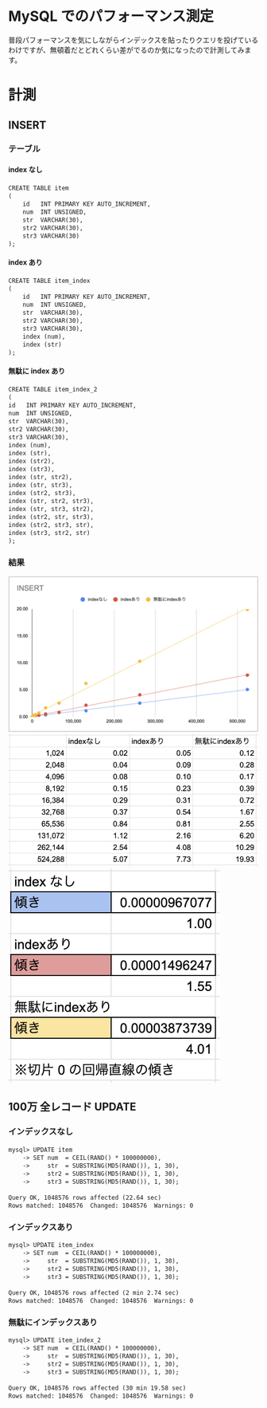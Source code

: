 # MySQL でのパフォーマンス測定
普段パフォーマンスを気にしながらインデックスを貼ったりクエリを投げているわけですが、無頓着だとどれくらい差がでるのか気になったので計測してみます。

# 計測
## INSERT
### テーブル
#### index なし
```
CREATE TABLE item
(
    id   INT PRIMARY KEY AUTO_INCREMENT,
    num  INT UNSIGNED,
    str  VARCHAR(30),
    str2 VARCHAR(30),
    str3 VARCHAR(30)
);
```

#### index あり
```
CREATE TABLE item_index
(
    id   INT PRIMARY KEY AUTO_INCREMENT,
    num  INT UNSIGNED,
    str  VARCHAR(30),
    str2 VARCHAR(30),
    str3 VARCHAR(30),
    index (num),
    index (str)
);
```

#### 無駄に index あり
```
CREATE TABLE item_index_2
(
id   INT PRIMARY KEY AUTO_INCREMENT,
num  INT UNSIGNED,
str  VARCHAR(30),
str2 VARCHAR(30),
str3 VARCHAR(30),
index (num),
index (str),
index (str2),
index (str3),
index (str, str2),
index (str, str3),
index (str2, str3),
index (str, str2, str3),
index (str, str3, str2),
index (str2, str, str3),
index (str2, str3, str),
index (str3, str2, str)
);
```

### 結果
![](images/2.png)
![](images/1.png)
![](images/3.png)


## 100万 全レコード UPDATE
### インデックスなし
```
mysql> UPDATE item
    -> SET num  = CEIL(RAND() * 100000000),
    ->     str  = SUBSTRING(MD5(RAND()), 1, 30),
    ->     str2 = SUBSTRING(MD5(RAND()), 1, 30),
    ->     str3 = SUBSTRING(MD5(RAND()), 1, 30);

Query OK, 1048576 rows affected (22.64 sec)
Rows matched: 1048576  Changed: 1048576  Warnings: 0
```

### インデックスあり
```
mysql> UPDATE item_index
    -> SET num  = CEIL(RAND() * 100000000),
    ->     str  = SUBSTRING(MD5(RAND()), 1, 30),
    ->     str2 = SUBSTRING(MD5(RAND()), 1, 30),
    ->     str3 = SUBSTRING(MD5(RAND()), 1, 30);

Query OK, 1048576 rows affected (2 min 2.74 sec)
Rows matched: 1048576  Changed: 1048576  Warnings: 0
```

### 無駄にインデックスあり
```
mysql> UPDATE item_index_2
    -> SET num  = CEIL(RAND() * 100000000),
    ->     str  = SUBSTRING(MD5(RAND()), 1, 30),
    ->     str2 = SUBSTRING(MD5(RAND()), 1, 30),
    ->     str3 = SUBSTRING(MD5(RAND()), 1, 30);

Query OK, 1048576 rows affected (30 min 19.58 sec)
Rows matched: 1048576  Changed: 1048576  Warnings: 0
```




